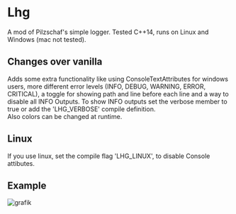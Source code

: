 # Lhg
A mod of Pilzschaf's simple logger.
Tested C++14, runs on Linux and Windows (mac not tested).  

## Changes over vanilla
Adds some extra functionality like using ConsoleTextAttributes for windows users, more different error levels (INFO, DEBUG, WARNING, ERROR, CRITICAL), a toggle for showing path and line before each line and a way to disable all INFO Outputs.  To show INFO outputs set the verbose member to true or add the 'LHG_VERBOSE' compile definition.  
Also colors can be changed at runtime.  

## Linux
If you use linux, set the compile flag 'LHG_LINUX', to disable Console attibutes.

## Example
![grafik](https://user-images.githubusercontent.com/60015267/179369867-2b76f557-0fb5-4307-8048-e9e90378948f.png)
